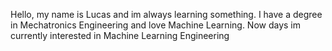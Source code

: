 Hello, my name is Lucas and im always learning something.
I have a degree in Mechatronics Engineering and love Machine Learning.
Now days im currently interested in Machine Learning Engineering
